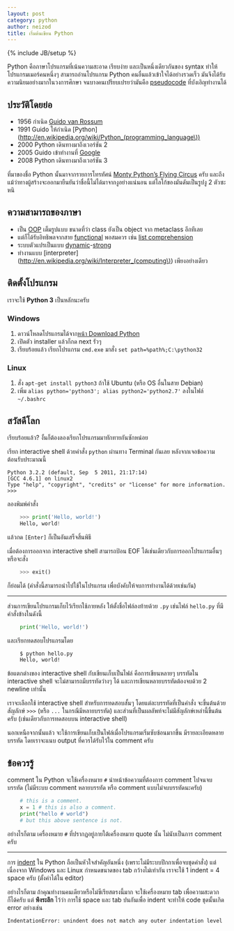 ```yaml
---
layout: post
category: python
author: neizod
title: เริ่มต้นเขียน Python
---
```

{% include JB/setup %}

Python คือภาษาโปรแกรมที่เน้นความสะอาด เรียบง่าย และเป็นหนึ่งเดียวกันของ syntax ทำให้โปรแกรมเมอร์คนหนึ่งๆ สามารถอ่านโปรแกรม Python คนอื่นแล้วเข้าใจได้อย่างรวดเร็ว มันจึงได้รับความนิยมอย่างมากในวงการศึกษา จนบางคนเปรียบเปรยว่ามันคือ [pseudocode](http://en.wikipedia.org/wiki/Pseudocode) ที่บังเอิญทำงานได้

## ประวัติโดยย่อ

- 1956 กำเนิด [Guido van Rossum](http://en.wikipedia.org/wiki/Guido_van_Rossum)
- 1991 Guido ให้กำเนิด [Python](http://en.wikipedia.org/wiki/Python_(programming_language\))
- 2000 Python เดินทางมาถึงเวอร์ชัน 2
- 2005 Guido เข้าทำงานที่ [Google](http://en.wikipedia.org/wiki/Google)
- 2008 Python เดินทางมาถึงเวอร์ชัน 3

ที่มาของชื่อ Python นั้นมาจากรายการโทรทัศน์ [Monty Python’s Flying Circus](http://en.wikipedia.org/wiki/Monty_Python's_Flying_Circus) ครับ และถึงแม้ว่าทางผู้สร้างจะออกมายืนยันว่าชื่อนี้ไม่ได้มาจากงูอย่างแน่นอน แต่โลโก้ของมันดันเป็นรูปงู 2 ตัวซะหนิ

## ความสามารถของภาษา

- เป็น [OOP](http://en.wikipedia.org/wiki/Object-oriented_programming) เต็มรูปแบบ ขนาดที่ว่า class ยังเป็น object จาก metaclass อีกทีเลย
- แต่ก็ได้รับอิทธิพลจากสาย [functional](http://en.wikipedia.org/wiki/Functional_programming) พอสมควร เช่น [list comprehension](http://en.wikipedia.org/wiki/List_comprehension)
- ระบบตัวแปรเป็นแบบ [dynamic](http://en.wikipedia.org/wiki/Type_system#Static_and_dynamic_type_checking_in_practice)-[strong](http://en.wikipedia.org/wiki/Strong_typing)
- ทำงานแบบ [interpreter](http://en.wikipedia.org/wiki/Interpreter_(computing\)) เพียงอย่างเดียว

## ติดตั้งโปรแกรม

เราจะใช้ **Python 3** เป็นหลักนะครับ

### Windows

1. ดาวน์โหลดโปรแกรมได้จาก[หน้า Download Python](http://www.python.org/download/)
2. เปิดตัว installer แล้วก็กด next รัวๆ
3. เรียบร้อยแล้ว เรียกโปรแกรม `cmd.exe` มาสั่ง `set path=%path%;C:\python32`

### Linux

1. สั่ง `apt-get install python3` ถ้าใช้ Ubuntu (หรือ OS อื่นในสาย Debian)
2. เพิ่ม `alias python='python3'; alias python2='python2.7'` ลงในไฟล์ `~/.bashrc`

## สวัสดีโลก

เรียบร้อยแล้ว? งั้นก็ต้องลองเรียกโปรแกรมมาทักทายกันซักหน่อย

เรียก interactive shell ด้วยคำสั่ง `python` ผ่านทาง Terminal กันเลย หลังจากเจอข้อความต้อนรับประมาณนี้

    Python 3.2.2 (default, Sep  5 2011, 21:17:14) 
    [GCC 4.6.1] on linux2
    Type "help", "copyright", "credits" or "license" for more information.
    >>> 

ลองพิมพ์คำสั่ง

```python
    >>> print('Hello, world!')
    Hello, world!
```

แล้วกด `[Enter]` ก็เป็นอันเสร็จสิ้นพิธี

เมื่อต้องการออกจาก interactive shell สามารถป้อน EOF ได้เช่นเดียวกับการออกโปรแกรมอื่นๆ หรือจะสั่ง

```python
    >>> exit()
```

ก็ย่อมได้ (คำสั่งนี้สามารถนำไปใช้ในโปรแกรม เพื่อบังคับให้จบการทำงานได้ด้วยเช่นกัน)

---

ส่วนการเขียนโปรแกรมเก็บไว้เรียกใช้ภายหลัง ให้ตั้งชื่อไฟล์ลงท้ายด้วย `.py` เช่นไฟล์ `hello.py` ที่มีคำสั่งข้างในดังนี้

```python
    print('Hello, world!')
```

และเรียกทดสอบโปรแกรมโดย

```bash
    $ python hello.py
    Hello, world!
```

ข้อแตกต่างของ interactive shell กับเขียนเก็บเป็นไฟล์ คือการเขียนหลายๆ บรรทัดใน interactive shell จะไม่สามารถมีบรรทัดว่างๆ ได้ และการเขียนหลายบรรทัดต้องจบด้วย 2 newline เท่านั้น

เราจะเลือกใช้ interactive shell สำหรับการทดสอบสั้นๆ โดยแต่ละบรรทัดที่เป็นคำสั่ง จะขึ้นต้นด้วยสัญลักษ์ `>>>` (หรือ `...` ในกรณีมีหลายบรรทัด) และส่วนที่เป็นผลลัพท์จะไม่มีสัญลักษ์เหล่านี้ขึ้นต้นครับ (เช่นเดียวกับการทดสอบบน interactive shell)

นอกเหนือจากนั้นแล้ว จะใช้การเขียนเก็บเป็นไฟล์เมื่อโปรแกรมเริ่มซับซ้อนมากขึ้น มีรายละเอียดหลายบรรทัด โดยเราจะแนบ output ที่ควรได้รับไว้ใน comment ครับ

## ข้อควรรู้

comment ใน Python จะใช้เครื่องหมาย `#` นำหน้าข้อความที่ต้องการ comment ไปจนจบบรรทัด (ไม่มีระบบ comment หลายบรรทัด หรือ comment แบบไม่จบบรรทัดนะครับ)

```python
    # this is a comment.
    x = 1 # this is also a comment.
    print("hello # world")
    # but this above sentence is not.
```

อย่างไรก็ตาม เครื่องหมาย `#` ที่ปรากฏอยู่ภายใต้เครื่องหมาย quote นั้น ไม่นับเป็นการ comment ครับ

---

การ [indent](http://en.wikipedia.org/wiki/Indent_style) ใน Python ถือเป็นหัวใจสำคัญอันหนึ่ง (เพราะไม่มีระบบปีกกาเพื่อจบชุดคำสั่ง) แต่เนื่องจาก Windows และ Linux กำหนดขนาดของ tab กว้างไม่เท่ากัน เราจะใช้ 1 indent = 4 space ครับ (ตั้งค่าได้ใน editor)

อย่างไรก็ตาม ถ้าคุณทำงานคนเดียวหรือไม่ซีเรียสตรงนี้มาก จะใช้เครื่องหมาย tab เพื่อความสะดวกก็ได้ครับ แต่ **พึงระลึก** ไว้ว่า การใช้ space และ tab ปนกันเพื่อ indent จะทำให้ code ชุดนั้นเกิด error อย่างเช่น

    IndentationError: unindent does not match any outer indentation level


